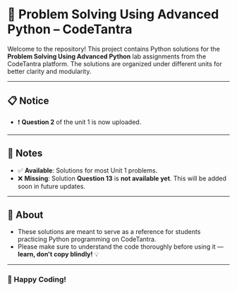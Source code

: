 # 🚀 Problem Solving Using Advanced Python – CodeTantra

Welcome to the repository! This project contains Python solutions for the **Problem Solving Using Advanced Python** lab assignments from the CodeTantra platform. The solutions are organized under different units for better clarity and modularity.

---

## 📋 Notice 

- ❗ **Question 2** of the unit 1 is now uploaded.

---

## 📝 Notes

- ✅ **Available**: Solutions for most Unit 1 problems.
- ❌ **Missing**: Solution **Question 13** is **not available yet**. This will be added soon in future updates.

---

## 📌 About

- These solutions are meant to serve as a reference for students practicing Python programming on CodeTantra.
- Please make sure to understand the code thoroughly before using it — **learn, don't copy blindly!** 💡

---

### 🔗 Happy Coding!
